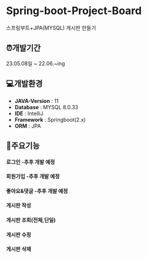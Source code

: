 # Spring-boot-Project-Board
스프링부트+JPA(MYSQL) 게시판 만들기

## ⏰개발기간
23.05.08일 ~ 22.06.~ing



## 💻개발환경

- **JAVA-Version** : 11
- **Database** : MYSQL 8.0.33
- **IDE** : IntelliJ
- **Framework** : Springboot(2.x)
- **ORM** : JPA

## 🔎주요기능


#### 로그인 -추후 개발 예정

#### 회원가입 -추후 개발 예정

#### 좋아요&댓글 -추후 개발 예정

#### 게시판 작성

#### 게시판 조회(전체,단일)

#### 게시판 수정

#### 게시판 삭제

